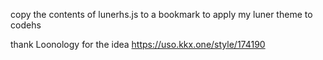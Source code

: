 copy the contents of lunerhs.js to a bookmark to apply my luner theme to codehs

thank Loonology for the idea https://uso.kkx.one/style/174190
